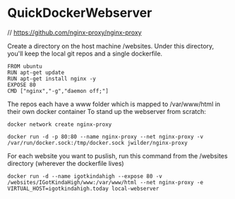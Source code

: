 # QuickDockerWebserver

// https://github.com/nginx-proxy/nginx-proxy

Create a directory on the host machine /websites.
Under this directory, you'll keep the local git repos and a single dockerfile.

```
FROM ubuntu
RUN apt-get update
RUN apt-get install nginx -y
EXPOSE 80
CMD ["nginx","-g","daemon off;"]
```
The repos each have a www folder which is mapped to /var/www/html in their own docker container
To stand up the webserver from scratch:

```
docker network create nginx-proxy

docker run -d -p 80:80 --name nginx-proxy --net nginx-proxy -v /var/run/docker.sock:/tmp/docker.sock jwilder/nginx-proxy
```
For each website you want to puslish, run this command from the /websites directory (wherever the dockerfile lives)
```
docker run -d --name igotkindahigh --expose 80 -v /websites/IGotKindaHigh/www:/var/www/html --net nginx-proxy -e VIRTUAL_HOST=igotkindahigh.today local-webserver
```

